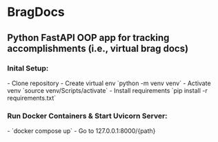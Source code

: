 <h1>BragDocs</h1>

<h2>Python FastAPI OOP app for tracking accomplishments (i.e., virtual brag docs)</h2>

<h3>Inital Setup:</h3>
- Clone repository
- Create virtual env `python -m venv venv`
- Activate venv `source venv/Scripts/activate`
- Install requirements `pip install -r requirements.txt`

<h3>Run Docker Containers & Start Uvicorn Server:</h3>
- `docker compose up`
- Go to 127.0.0.1:8000/{path}